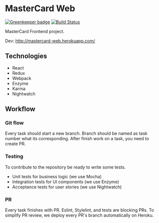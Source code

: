 # MasterCard Web

[![Greenkeeper badge](https://badges.greenkeeper.io/Nebo15/prm.web.svg)](https://greenkeeper.io/)
[![Build Status](https://travis-ci.com/Nebo15/mastercard.web.svg?token=5CGmR9FXwFXasAzTi1Rp&branch=master)](https://travis-ci.com/Nebo15/mastercard.web)

MasterCard Frontend project.

Dev: http://mastercard-web.herokuapp.com/

## Technologies

- React
- Redux
- Webpack
- Enzyme
- Karma
- Nightwatch

## Workflow

### Git flow

Every task should start a new branch. Branch should be named as task number what its corresponding.
After finish work on a task, you need to create PR.

### Testing

To contribute to the repository be ready to write some tests.

- Unit tests for business logic (we use Mocha)
- Integration tests for UI components (we use Enzyme)
- Acceptance tests for user stories (we use Nightwatch)

### PR

Every task finishes with PR. Eslint, Stylelint, and tests are blocking PRs. To simplify PR review, we deploy every PR's branch automatically on Heroku.
